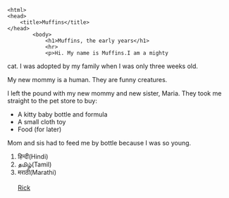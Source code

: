 <!doctype html>
	<html>
	<head>
		<title>Muffins</title>
	</head>	
			<body>
				<h1>Muffins, the early years</h1>
				<hr>
				<p>Hi. My name is Muffins.I am a mighty
cat. I was adopted by my family when I was
only three weeks old.
<p>My new mommy is a human. They are funny
creatures.</p>
<p>I left the pound with my new mommy and
new sister, Maria. They took me straight to
the pet store to buy:</p>
<ul>
	<li>A kitty baby bottle and formula</li>
	<li>A small cloth toy</li>
	<li>Food (for later)</li>
</ul>
<p>Mom and sis had to feed me by bottle
because I was so young.</p>
<ol>
	<li>हिन्दी(Hindi)</li>
		<li>தமிழ்(Tamil)</li>
		<li>मराठी(Marathi)</li>
<br>
<a href="https://www.tomorrowtides.com/httpswwwlearnqochcom.html">Rick</a>
